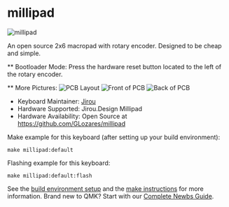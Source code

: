 # millipad

![millipad](https://i.imgur.com/ZM2qel5.jpg)

An open source 2x6 macropad with rotary encoder. Designed to be cheap and simple.

** Bootloader Mode: 
Press the hardware reset button located to the left of the rotary encoder.

** More Pictures:
![PCB Layout](https://i.imgur.com/ilhfBfQ.png)
![Front of PCB](https://i.imgur.com/UiQkmuv.jpg)
![Back of PCB](https://i.imgur.com/Inh6UTL.jpg)


* Keyboard Maintainer: [Jirou](https://github.com/GLozares)
* Hardware Supported: Jirou.Design Millipad
* Hardware Availability: Open Source at https://github.com/GLozares/millipad

Make example for this keyboard (after setting up your build environment):

    make millipad:default

Flashing example for this keyboard:

    make millipad:default:flash

See the [build environment setup](https://docs.qmk.fm/#/getting_started_build_tools) and the [make instructions](https://docs.qmk.fm/#/getting_started_make_guide) for more information. Brand new to QMK? Start with our [Complete Newbs Guide](https://docs.qmk.fm/#/newbs).
